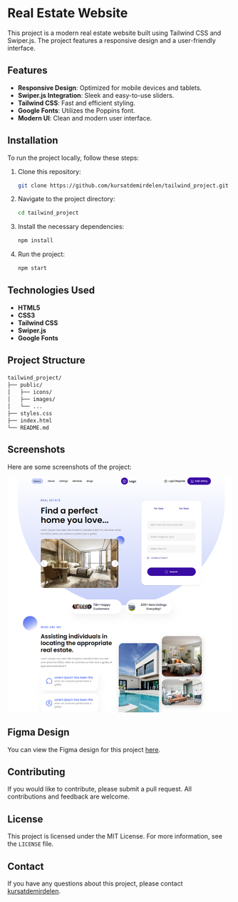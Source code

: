 # Real Estate Website

This project is a modern real estate website built using Tailwind CSS and Swiper.js. The project features a responsive design and a user-friendly interface.

## Features

- **Responsive Design**: Optimized for mobile devices and tablets.
- **Swiper.js Integration**: Sleek and easy-to-use sliders.
- **Tailwind CSS**: Fast and efficient styling.
- **Google Fonts**: Utilizes the Poppins font.
- **Modern UI**: Clean and modern user interface.

## Installation

To run the project locally, follow these steps:

1. Clone this repository:
   ```bash
   git clone https://github.com/kursatdemirdelen/tailwind_project.git
   ```

2. Navigate to the project directory:
   ```bash
   cd tailwind_project
   ```

3. Install the necessary dependencies:
   ```bash
   npm install
   ```

4. Run the project:
   ```bash
   npm start
   ```

## Technologies Used

- **HTML5**
- **CSS3**
- **Tailwind CSS**
- **Swiper.js**
- **Google Fonts**

## Project Structure

```
tailwind_project/
├── public/
│   ├── icons/
│   ├── images/
│   └── ...
├── styles.css
├── index.html
└── README.md
```

## Screenshots

Here are some screenshots of the project:

![Screenshot](public/screenshots/screenshot1.png) 

## Figma Design

You can view the Figma design for this project [here](https://www.figma.com/file/your-figma-design-link).

## Contributing

If you would like to contribute, please submit a pull request. All contributions and feedback are welcome.

## License

This project is licensed under the MIT License. For more information, see the `LICENSE` file.

## Contact

If you have any questions about this project, please contact [kursatdemirdelen](https://github.com/kursatdemirdelen).